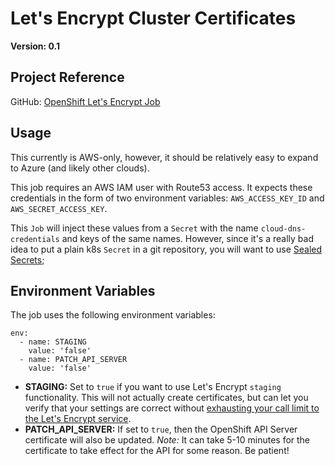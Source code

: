 # Let's Encrypt Cluster Certificates

**Version: 0.1**

## Project Reference

GitHub: [OpenShift Let's Encrypt Job](https://github.com/pittar/ocp-letsencrypt-job)

## Usage

This currently is AWS-only, however, it should be relatively easy to expand to Azure (and likely other clouds).

This job requires an AWS IAM user with Route53 access.  It expects these credentials in the form of two environment variables: `AWS_ACCESS_KEY_ID` and `AWS_SECRET_ACCESS_KEY`.

This `Job` will inject these values from a `Secret` with the name `cloud-dns-credentials` and keys of the same names.  However, since it's a really bad idea to put a plain k8s `Secret` in a git repository, you will want to use [Sealed Secrets](https://github.com/redhat-canada-gitops/catalog/tree/master/sealed-secrets-operator);

## Environment Variables

The job uses the following environment variables:

```
env:
  - name: STAGING
    value: 'false'
  - name: PATCH_API_SERVER
    value: 'false'
```

* **STAGING:** Set to `true` if you want to use Let's Encrypt `staging` functionality.  This will not actually create certificates, but can let you verify that your settings are correct without [exhausting your call limit to the Let's Encrypt service](https://letsencrypt.org/docs/staging-environment/).
* **PATCH_API_SERVER:** If set to `true`, then the OpenShift API Server certificate will also be updated. *Note:* It can take 5-10 minutes for the certificate to take effect for the API for some reason.  Be patient!
